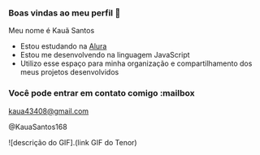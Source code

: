 ### Boas vindas ao meu perfil 💙

Meu nome é Kauã Santos

- Estou estudando na [Alura](https://www.alura.com.br)
- Estou me desenvolvendo na linguagem JavaScript
- Utilizo esse espaço para minha organização e compartilhamento dos meus projetos desenvolvidos

### Você pode entrar em contato comigo :mailbox

kaua43408@gmail.com

@KauaSantos168

![descrição do GIF].(link GIF do Tenor)
